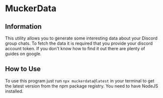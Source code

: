 # MuckerData

## Information

This utility allows you to generate some interesting data about your Discord group chats. To fetch the data it is required that you provide your discord account token. If you don't know how to find it out there are plenty of guides on google.

## How to Use  

To use this program just run `npx muckerdata@latest` in your terminal to get the latest version from the npm package registry. You need to have NodeJS installed.
